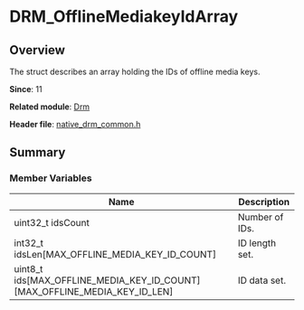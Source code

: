 # DRM_OfflineMediakeyIdArray

## Overview

The struct describes an array holding the IDs of offline media keys.

**Since**: 11

**Related module**: [Drm](capi-drm.md)

**Header file**: [native_drm_common.h](capi-native-drm-common-h.md)

## Summary

### Member Variables

| Name| Description|
| -- | -- |
| uint32_t idsCount | Number of IDs.|
| int32_t idsLen[MAX_OFFLINE_MEDIA_KEY_ID_COUNT] | ID length set.|
| uint8_t ids[MAX_OFFLINE_MEDIA_KEY_ID_COUNT][MAX_OFFLINE_MEDIA_KEY_ID_LEN] | ID data set.|

